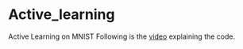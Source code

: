 # Active_learning
Active Learning on MNIST
Following is the [video](https://drive.google.com/file/d/1X2a__vSMzizVeqllnSG8X_UeHxXSYZ_e/view) explaining the code.
